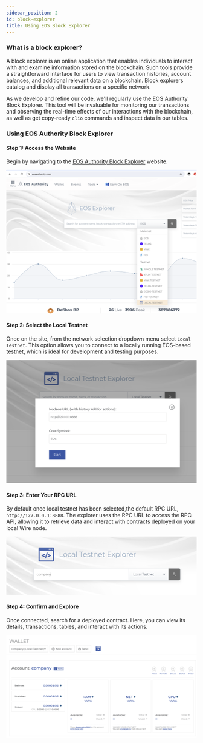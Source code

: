 ```yaml
---
sidebar_position: 2
id: block-explorer
title: Using EOS Block Explorer
---
```



### What is a block explorer?

A block explorer is an online application that enables individuals to interact with and examine information stored on the blockchain. Such tools provide a straightforward interface for users to view transaction histories, account balances, and additional relevant data on a blockchain. Block explorers catalog and display all transactions on a specific network.

As we develop and refine our code, we'll regularly use the EOS Authority Block Explorer. This tool will be invaluable for monitoring our transactions and observing the real-time effects of our interactions with the blockchain, as well as get copy-ready `clio` commands and inspect data in our tables.

### Using EOS Authority Block Explorer

#### Step 1: Access the Website

Begin by navigating to the [EOS Authority Block Explorer](https://eosauthority.com) website. 

![be-landing](/img/eos-block-explorer-1.png)

#### Step 2: Select the Local Testnet

Once on the site, from the network selection dropdown menu select `Local Testnet`. This option allows you to connect to a locally running EOS-based testnet, which is ideal for development and testing purposes.

![contract-page](/img/eos-block-explorer-2.png)

#### Step 3: Enter Your RPC URL

By default once local testnet has been selected,the default RPC URL, `http://127.0.0.1:8888`. The explorer uses the RPC URL to access the RPC API, allowing it to retrieve data and interact with contracts deployed on your local Wire node.

![contract-page](/img/eos-block-explorer-3.png)

#### Step 4: Confirm and Explore

Once connected, search for a deployed contract. Here, you can view its details, transactions, tables, and interact with its actions.

![contract-page](/img/eos-block-explorer-4.png)
